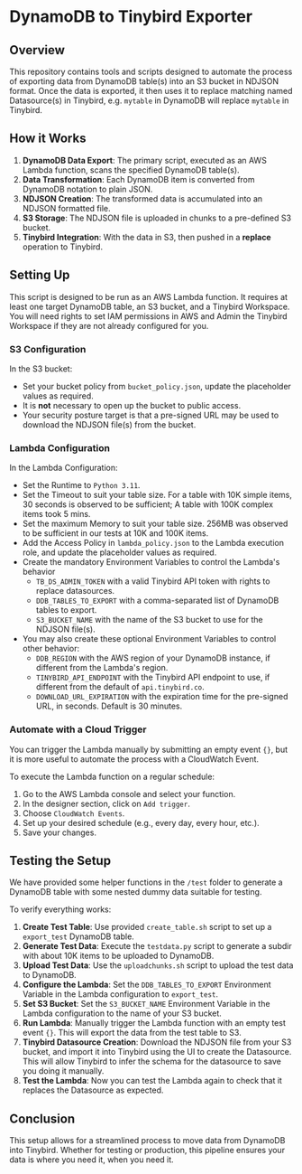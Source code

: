 # DynamoDB to Tinybird Exporter

## Overview

This repository contains tools and scripts designed to automate the process of exporting data from DynamoDB table(s) into an S3 bucket in NDJSON format. Once the data is exported, it then uses it to replace matching named Datasource(s) in Tinybird, e.g. `mytable` in DynamoDB will replace `mytable` in Tinybird.

## How it Works

1. **DynamoDB Data Export**: The primary script, executed as an AWS Lambda function, scans the specified DynamoDB table(s).
2. **Data Transformation**: Each DynamoDB item is converted from DynamoDB notation to plain JSON.
3. **NDJSON Creation**: The transformed data is accumulated into an NDJSON formatted file.
4. **S3 Storage**: The NDJSON file is uploaded in chunks to a pre-defined S3 bucket.
5. **Tinybird Integration**: With the data in S3, then pushed in a **replace** operation to Tinybird.

## Setting Up

This script is designed to be run as an AWS Lambda function. It requires at least one target DynamoDB table, an S3 bucket, and a Tinybird Workspace. You will need rights to set IAM permissions in AWS and Admin the Tinybird Workspace if they are not already configured for you.

### S3 Configuration

In the S3 bucket:

- Set your bucket policy from `bucket_policy.json`, update the placeholder values as required.
- It is **not** necessary to open up the bucket to public access.
- Your security posture target is that a pre-signed URL may be used to download the NDJSON file(s) from the bucket.

### Lambda Configuration
In the Lambda Configuration:

- Set the Runtime to `Python 3.11`.
- Set the Timeout to suit your table size. For a table with 10K simple items, 30 seconds is observed to be sufficient; A table with 100K complex items took 5 mins.
- Set the maximum Memory to suit your table size. 256MB was observed to be sufficient in our tests at 10K and 100K items.
- Add the Access Policy in `lambda_policy.json` to the Lambda execution role, and update the placeholder values as required.
- Create the mandatory Environment Variables to control the Lambda's behavior
    - `TB_DS_ADMIN_TOKEN` with a valid Tinybird API token with rights to replace datasources.
    - `DDB_TABLES_TO_EXPORT` with a comma-separated list of DynamoDB tables to export.
    - `S3_BUCKET_NAME` with the name of the S3 bucket to use for the NDJSON file(s).
- You may also create these optional Environment Variables to control other behavior:
    - `DDB_REGION` with the AWS region of your DynamoDB instance, if different from the Lambda's region.
    - `TINYBIRD_API_ENDPOINT` with the Tinybird API endpoint to use, if different from the default of `api.tinybird.co`.
    - `DOWNLOAD_URL_EXPIRATION` with the expiration time for the pre-signed URL, in seconds. Default is 30 minutes.

### Automate with a Cloud Trigger

You can trigger the Lambda manually by submitting an empty event `{}`, but it is more useful to automate the process with a CloudWatch Event.

To execute the Lambda function on a regular schedule:

1. Go to the AWS Lambda console and select your function.
2. In the designer section, click on `Add trigger`.
3. Choose `CloudWatch Events`.
4. Set up your desired schedule (e.g., every day, every hour, etc.).
5. Save your changes.

## Testing the Setup

We have provided some helper functions in the `/test` folder to generate a DynamoDB table with some nested dummy data suitable for testing.

To verify everything works:

1. **Create Test Table**: Use provided `create_table.sh` script to set up a `export_test` DynamoDB table.
2. **Generate Test Data**: Execute the `testdata.py` script to generate a subdir with about 10K items to be uploaded to DynamoDB.
3. **Upload Test Data**: Use the `uploadchunks.sh` script to upload the test data to DynamoDB.
4. **Configure the Lambda**: Set the `DDB_TABLES_TO_EXPORT` Environment Variable in the Lambda configuration to `export_test`.
5. **Set S3 Bucket**: Set the `S3_BUCKET_NAME` Environment Variable in the Lambda configuration to the name of your S3 bucket.
5. **Run Lambda**: Manually trigger the Lambda function with an empty test event `{}`. This will export the data from the test table to S3.
6. **Tinybird Datasource Creation**: Download the NDJSON file from your S3 bucket, and import it into Tinybird using the UI to create the Datasource. This will allow Tinybird to infer the schema for the datasource to save you doing it manually.
7. **Test the Lambda**: Now you can test the Lambda again to check that it replaces the Datasource as expected.

## Conclusion

This setup allows for a streamlined process to move data from DynamoDB into Tinybird. Whether for testing or production, this pipeline ensures your data is where you need it, when you need it.